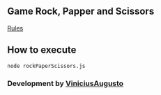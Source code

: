 ## Game Rock, Papper and Scissors

[Rules](rules.pdf)

## How to execute
`node rockPaperScissors.js`

### Development by [ViniciusAugusto](https://github.com/ViniciusAugusto)